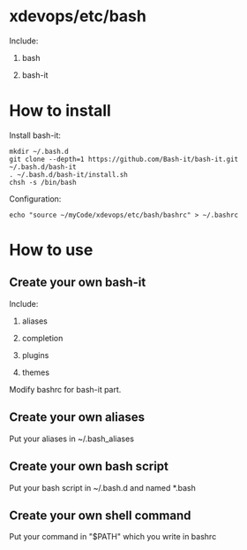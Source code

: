 # xdevops/etc/bash

Include:

1. bash

2. bash-it

# How to install

Install bash-it:

    mkdir ~/.bash.d
    git clone --depth=1 https://github.com/Bash-it/bash-it.git ~/.bash.d/bash-it
    . ~/.bash.d/bash-it/install.sh
    chsh -s /bin/bash

Configuration:

    echo "source ~/myCode/xdevops/etc/bash/bashrc" > ~/.bashrc

# How to use

## Create your own bash-it

Include:

1. aliases

2. completion

3. plugins

4. themes

Modify bashrc for bash-it part.

## Create your own aliases

Put your aliases in ~/.bash_aliases

## Create your own bash script

Put your bash script in ~/.bash.d and named *.bash

## Create your own shell command

Put your command in "$PATH" which you write in bashrc
